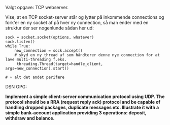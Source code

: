 Valgt opgave: TCP webserver.

Vise, at en TCP socket-server står og lytter på inkommende connections og fork'er en ny socket af på hver ny connection, så man ender med en struktur der ser nogenlunde sådan her ud:

```pseudocode
sock = socket.socket(options, whatever)
sock.listen()
while True:
    new_connection = sock.accept()
    # skyd en ny thread af som håndterer denne nye connection for at lave multi-threading f.eks.
     threading.Thread(target=handle_client, args=new_connection).start()

# + alt det andet perifære
```





DSN OPG:

**Implement a simple client-server communication protocol using UDP. The protocol should be a RRA (request reply ack) protocol and be capable of handling dropped packages, duplicate messages etc. Illustrate it with a simple bank-account application providing 3 operations: deposit, withdraw and balance.**